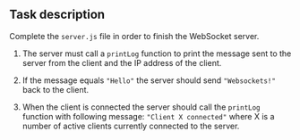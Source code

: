 ## Task description

Complete the `server.js` file in order to finish the WebSocket server.

1. The server must call a `printLog` function to print the message sent to the server from the client and the IP address of the client.

2. If the message equals `"Hello"` the server should send `"Websockets!"` back to the client.

3. When the client is connected the server should call the `printLog` function with following message: `"Client X connected"` where X is a number of active clients currently connected to the server. 

